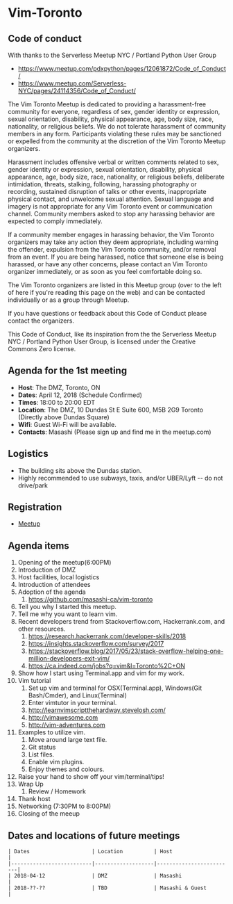 # Vim-Toronto

## Code of conduct

With thanks to the Serverless Meetup NYC / Portland Python User Group

- https://www.meetup.com/pdxpython/pages/12061872/Code_of_Conduct/
- https://www.meetup.com/Serverless-NYC/pages/24114356/Code_of_Conduct/

The Vim Toronto Meetup is dedicated to providing a harassment-free community for everyone, regardless of sex, gender identity or expression, sexual orientation, disability, physical appearance, age, body size, race, nationality, or religious beliefs. We do not tolerate harassment of community members in any form. Participants violating these rules may be sanctioned or expelled from the community at the discretion of the Vim Toronto Meetup organizers.

Harassment includes offensive verbal or written comments related to sex, gender identity or expression, sexual orientation, disability, physical appearance, age, body size, race, nationality, or religious beliefs, deliberate intimidation, threats, stalking, following, harassing photography or recording, sustained disruption of talks or other events, inappropriate physical contact, and unwelcome sexual attention. Sexual language and imagery is not appropriate for any Vim Toronto event or communication channel. Community members asked to stop any harassing behavior are expected to comply immediately.

If a community member engages in harassing behavior, the Vim Toronto organizers may take any action they deem appropriate, including warning the offender, expulsion from the Vim Toronto community, and/or removal from an event. If you are being harassed, notice that someone else is being harassed, or have any other concerns, please contact an Vim Toronto organizer immediately, or as soon as you feel comfortable doing so.

The Vim Toronto organizers are listed in this Meetup group (over to the left of here if you're reading this page on the web) and can be contacted individually or as a group through Meetup.

If you have questions or feedback about this Code of Conduct please contact the organizers.

This Code of Conduct, like its inspiration from the the Serverless Meetup NYC / Portland Python User Group, is licensed under the Creative Commons Zero license.

## Agenda for the 1st meeting

- **Host**: 		The DMZ, Toronto, ON
- **Dates**: 		April 12, 2018 (Schedule Confirmed)
- **Times**: 		18:00 to 20:00 EDT
- **Location**: The DMZ, 10 Dundas St E Suite 600, M5B 2G9 Toronto (Directly above Dundas Square)
- **Wifi**: 		Guest Wi-Fi will be available.
- **Contacts**: Masashi (Please sign up and find me in the meetup.com)

## Logistics

- The building sits above the Dundas station.
- Highly recommended to use subways, taxis, and/or UBER/Lyft -- do not drive/park

## Registration

- [Meetup](https://www.meetup.com/Toronto-Vim/)

## Agenda items

1. Opening of the meetup(6:00PM)
1. Introduction of DMZ
1. Host facilities, local logistics
1. Introduction of attendees
1. Adoption of the agenda
   1. https://github.com/masashi-ca/vim-toronto
1. Tell you why I started this meetup.
1. Tell me why you want to learn vim.
1. Recent developers trend from Stackoverflow.com, Hackerrank.com, and other resources.
   1. https://research.hackerrank.com/developer-skills/2018
   1. https://insights.stackoverflow.com/survey/2017
	 1. https://stackoverflow.blog/2017/05/23/stack-overflow-helping-one-million-developers-exit-vim/
	 1. https://ca.indeed.com/jobs?q=vim&l=Toronto%2C+ON
1. Show how I start using Terminal.app and vim for my work.
1. Vim tutorial
   1. Set up vim and terminal for OSX(Terminal.app), Windows(Git Bash/Cmder), and Linux(Terminal)
   1. Enter vimtutor in your terminal.
   1. http://learnvimscriptthehardway.stevelosh.com/
   1. http://vimawesome.com
   1. http://vim-adventures.com
1. Examples to utilize vim.
	 1. Move around large text file.
   1. Git status
   1. List files.
   1. Enable vim plugins.
   1. Enjoy themes and colours.
1. Raise your hand to show off your vim/terminal/tips!
1. Wrap Up
   1. Review / Homework
1. Thank host
1. Networking (7:30PM to 8:00PM)
1. Closing of the meeup

## Dates and locations of future meetings

	| Dates                    | Location          | Host                    |
	|--------------------------|-------------------|-------------------------|
	| 2018-04-12               | DMZ               | Masashi                 |
	| 2018-??-??               | TBD               | Masashi & Guest         |
